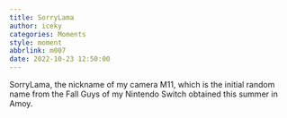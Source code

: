 ```yaml
---
title: SorryLama
author: iceky
categories: Moments
style: moment
abbrlink: m007
date: 2022-10-23 12:50:00
---
```

SorryLama, the nickname of my camera M11, which is the initial random name from the Fall Guys of my Nintendo Switch obtained this summer in Amoy. ​​​​